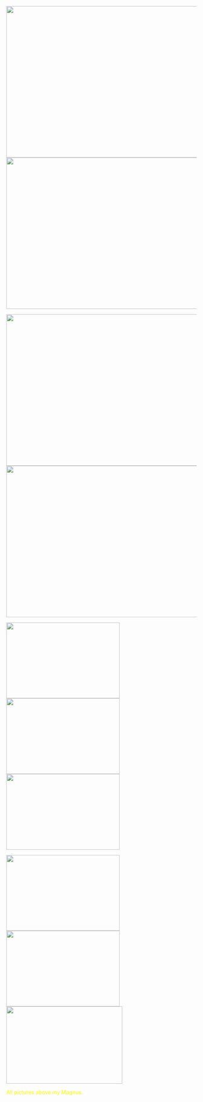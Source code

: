 <!DOCTYPE HTML PUBLIC "-//W3C//DTD HTML 4.01 Transitional//EN">
<html>

<head>
        <title>Session 41 Pictures</title>
        <meta http-equiv="Content-Type" content="text/html; charset=iso-8859-1">
</head>

<body background="../IMAGES/backgrounds/stars-small.jpg" text="#FFFF00">
        <p><img src="Session%2041/1st-jam.jpg" width="600" height="400"> <img src="Session%2041/close-up.jpg"
                        width="600" height="400">
        </p>
        <p><img src="Session%2041/from-the-back.jpg" width="600" height="400"> <img src="Session%2041/band-w-suz.jpg"
                        width="600" height="400"></p>
        <p><img src="Session%2041/kaufmann.jpg" width="300" height="200"><img src="Session%2041/micke-jamming.jpg"
                        width="300" height="200"><img src="Session%2041/mogens-stefan.jpg" width="300" height="200"></p>
        <p><img src="Session%2041/scott-par.jpg" width="300" height="200"><img src="Session%2041/scott-talks.jpg"
                        width="300" height="200"><img src="Session%2041/synth-players.jpg" width="307" height="204"></p>
        <p>All pictures above my Magnus. </p>
        <p>&nbsp;</p>
</body>

</html>